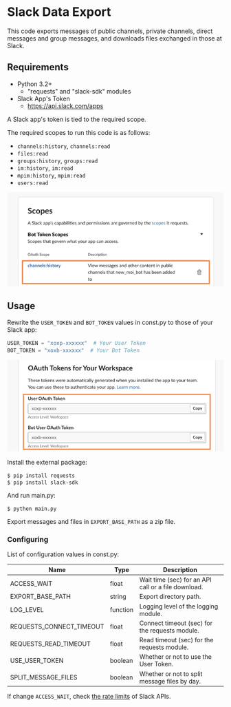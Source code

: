 # Slack Data Export

This code exports messages of public channels, private channels, direct
messages and group messages, and downloads files exchanged in those at Slack.

## Requirements

- Python 3.2+
  - "requests" and "slack-sdk" modules
- Slack App's Token
  - https://api.slack.com/apps

A Slack app's token is tied to the required scope.

The required scopes to run this code is as follows:

- `channels:history`, `channels:read`
- `files:read`
- `groups:history`, `groups:read`
- `im:history`, `im:read`
- `mpim:history`, `mpim:read`
- `users:read`

![the required scopes](./docs/images/slack-app-scopes.jpg)

## Usage

Rewrite the `USER_TOKEN` and `BOT_TOKEN` values in const.py to those of your
Slack app:

```python
USER_TOKEN = "xoxp-xxxxxx"  # Your User Token
BOT_TOKEN = "xoxb-xxxxxx"  # Your Bot Token
```

![the tokens](./docs/images/slack-app-tokens.jpg)

Install the external package:

```
$ pip install requests
$ pip install slack-sdk
```

And run main.py:

```
$ python main.py
```

Export messages and files in `EXPORT_BASE_PATH` as a zip file.

### Configuring

List of configuration values in const.py:

| Name                     | Type     | Description                                         |
| ------------------------ | -------- | --------------------------------------------------- |
| ACCESS_WAIT              | float    | Wait time (sec) for an API call or a file download. |
| EXPORT_BASE_PATH         | string   | Export directory path.                              |
| LOG_LEVEL                | function | Logging level of the logging module.                |
| REQUESTS_CONNECT_TIMEOUT | float    | Connect timeout (sec) for the requests module.      |
| REQUESTS_READ_TIMEOUT    | float    | Read timeout (sec) for the requests module.         |
| USE_USER_TOKEN           | boolean  | Whether or not to use the User Token.               |
| SPLIT_MESSAGE_FILES      | boolean  | Whether or not to split message files by day.       |

If change `ACCESS_WAIT`, check
[the rate limits](https://api.slack.com/docs/rate-limits) of Slack APIs.

